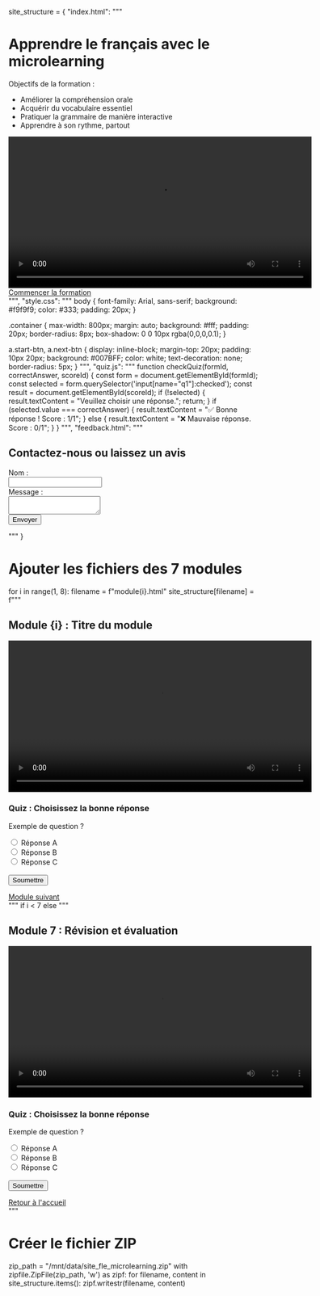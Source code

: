 site_structure = {
    "index.html": """
<!DOCTYPE html>
<html lang="fr">
<head>
  <meta charset="UTF-8">
  <title>Formation FLE - Microlearning</title>
  <link rel="stylesheet" href="style.css">
</head>
<body>
  <div class="container">
    <h1>Apprendre le français avec le microlearning</h1>
    <p>Objectifs de la formation :
      <ul>
        <li>Améliorer la compréhension orale</li>
        <li>Acquérir du vocabulaire essentiel</li>
        <li>Pratiquer la grammaire de manière interactive</li>
        <li>Apprendre à son rythme, partout</li>
      </ul>
    </p>
    <video controls width="600">
      <source src="teaser.mp4" type="video/mp4">
      Votre navigateur ne supporte pas la lecture vidéo.
    </video>
    <a href="module1.html" class="start-btn">Commencer la formation</a>
  </div>
</body>
</html>
""",
    "style.css": """
body {
  font-family: Arial, sans-serif;
  background: #f9f9f9;
  color: #333;
  padding: 20px;
}

.container {
  max-width: 800px;
  margin: auto;
  background: #fff;
  padding: 20px;
  border-radius: 8px;
  box-shadow: 0 0 10px rgba(0,0,0,0.1);
}

a.start-btn, a.next-btn {
  display: inline-block;
  margin-top: 20px;
  padding: 10px 20px;
  background: #007BFF;
  color: white;
  text-decoration: none;
  border-radius: 5px;
}
""",
    "quiz.js": """
function checkQuiz(formId, correctAnswer, scoreId) {
  const form = document.getElementById(formId);
  const selected = form.querySelector('input[name=\"q1\"]:checked');
  const result = document.getElementById(scoreId);
  if (!selected) {
    result.textContent = "Veuillez choisir une réponse.";
    return;
  }
  if (selected.value === correctAnswer) {
    result.textContent = "✅ Bonne réponse ! Score : 1/1";
  } else {
    result.textContent = "❌ Mauvaise réponse. Score : 0/1";
  }
}
""",
    "feedback.html": """
<!DOCTYPE html>
<html lang="fr">
<head>
  <meta charset="UTF-8">
  <title>Feedback</title>
  <link rel="stylesheet" href="style.css">
</head>
<body>
  <div class="container">
    <h2>Contactez-nous ou laissez un avis</h2>
    <form action="https://formspree.io/f/TON-CODE" method="POST">
      <label for="name">Nom :</label><br>
      <input type="text" name="name" required><br>
      <label for="message">Message :</label><br>
      <textarea name="message" required></textarea><br>
      <button type="submit">Envoyer</button>
    </form>
  </div>
</body>
</html>
"""
}

# Ajouter les fichiers des 7 modules
for i in range(1, 8):
    filename = f"module{i}.html"
    site_structure[filename] = f"""
<!DOCTYPE html>
<html lang="fr">
<head>
  <meta charset="UTF-8">
  <title>Module {i}</title>
  <link rel="stylesheet" href="style.css">
</head>
<body>
  <div class="container">
    <h2>Module {i} : Titre du module</h2>
    <video controls width="600">
      <source src="videos/module{i}.mp4" type="video/mp4">
      Votre navigateur ne supporte pas la lecture vidéo.
    </video>
    <div class="quiz">
      <h3>Quiz : Choisissez la bonne réponse</h3>
      <form id="quiz{i}">
        <p>Exemple de question ?</p>
        <input type="radio" name="q1" value="a"> Réponse A<br>
        <input type="radio" name="q1" value="b"> Réponse B<br>
        <input type="radio" name="q1" value="c"> Réponse C<br><br>
        <button type="button" onclick="checkQuiz('quiz{i}', 'b', 'score{i}')">Soumettre</button>
        <p id="score{i}"></p>
      </form>
    </div>
    <a href="module{i+1}.html" class="next-btn">Module suivant</a>
  </div>
  <script src="quiz.js"></script>
</body>
</html>
""" if i < 7 else """
<!DOCTYPE html>
<html lang="fr">
<head>
  <meta charset="UTF-8">
  <title>Module 7</title>
  <link rel="stylesheet" href="style.css">
</head>
<body>
  <div class="container">
    <h2>Module 7 : Révision et évaluation</h2>
    <video controls width="600">
      <source src="videos/module7.mp4" type="video/mp4">
      Votre navigateur ne supporte pas la lecture vidéo.
    </video>
    <div class="quiz">
      <h3>Quiz : Choisissez la bonne réponse</h3>
      <form id="quiz7">
        <p>Exemple de question ?</p>
        <input type="radio" name="q1" value="a"> Réponse A<br>
        <input type="radio" name="q1" value="b"> Réponse B<br>
        <input type="radio" name="q1" value="c"> Réponse C<br><br>
        <button type="button" onclick="checkQuiz('quiz7', 'b', 'score7')">Soumettre</button>
        <p id="score7"></p>
      </form>
    </div>
    <a href="index.html" class="next-btn">Retour à l'accueil</a>
  </div>
  <script src="quiz.js"></script>
</body>
</html>
"""

# Créer le fichier ZIP
zip_path = "/mnt/data/site_fle_microlearning.zip"
with zipfile.ZipFile(zip_path, 'w') as zipf:
    for filename, content in site_structure.items():
        zipf.writestr(filename, content)
